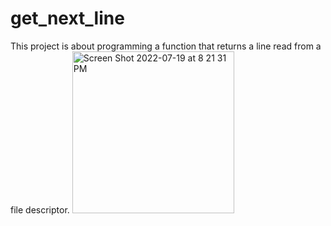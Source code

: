 # get_next_line
This project is about programming a function that returns a line read from a file descriptor.
<img width="259" alt="Screen Shot 2022-07-19 at 8 21 31 PM" src="https://user-images.githubusercontent.com/65782342/179811409-650e4995-90e8-450d-bb2e-2f93e7c9e013.png">
